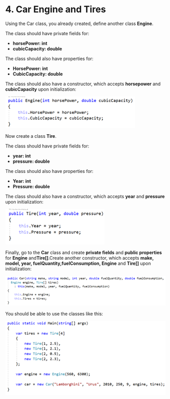 
# 4. Car Engine and Tires

Using the Car class, you already created, define another class **Engine**.

The class should have private fields for:

- **horsePower: int**
- **cubicCapacity: double**

The class should also have properties for:

- **HorsePower: int**
- **CubicCapacity: double**

The class should also have a constructor, which accepts **horsepower** and **cubicCapacity** upon initialization:

![image info](./1.png)

Now create a class **Tire**.

The class should have private fields for:

- **year: int**
- **pressure: double**

The class should also have properties for:

- **Year: int**
- **Pressure: double**

The class should also have a constructor, which accepts **year** and **pressure** upon initialization:

![image info](./2.png)

Finally, go to the **Car** class and create **private fields** and **public properties** for **Engine** and**Tire[]**.Create another constructor, which accepts **make, model, year, fuelQuantity,fuelConsumption, Engine** and **Tire[]** upon initialization:

![image info](./3.png)

You should be able to use the classes like this:

![image info](./4.png)
